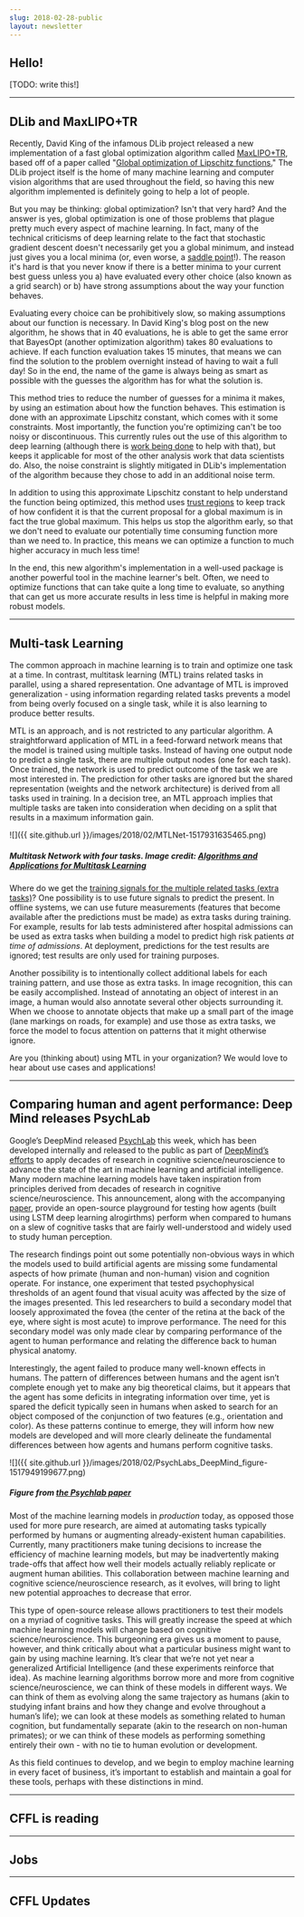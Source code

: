 ```yaml
---
slug: 2018-02-28-public
layout: newsletter
---
```


## Hello!
[TODO: write this!]

---

## DLib and MaxLIPO+TR

Recently, David King of the infamous DLib project released a new implementation of a fast global optimization algorithm called [MaxLIPO+TR][1], based off of a paper called "[Global optimization of Lipschitz functions.][2]" The DLib project itself is the home of many machine learning and computer vision algorithms that are used throughout the field, so having this new algorithm implemented is definitely going to help a lot of people.

But you may be thinking: global optimization? Isn't that very hard? And the answer is yes, global optimization is one of those problems that plague pretty much every aspect of machine learning. In fact, many of the technical criticisms of deep learning relate to the fact that stochastic gradient descent doesn't necessarily get you a global minimum, and instead just gives you a local minima (or, even worse, a [saddle point][3]!). The reason it's hard is that you never know if there is a better minima to your current best guess unless you a) have evaluated every other choice (also known as a grid search) or b) have strong assumptions about the way your function behaves.

Evaluating every choice can be prohibitively slow, so making assumptions about our function is necessary. In David King's blog post on the new algorithm, he shows that in 40 evaluations, he is able to get the same error that BayesOpt (another optimization algorithm) takes 80 evaluations to achieve. If each function evaluation takes 15 minutes, that means we can find the solution to the problem overnight instead of having to wait a full day! So in the end, the name of the game is always being as smart as possible with the guesses the algorithm has for what the solution is.

This method tries to reduce the number of guesses for a minima it makes, by using an estimation about how the function behaves. This estimation is done with an approximate Lipschitz constant, which comes with it some constraints.  Most importantly, the function you're optimizing can't be too noisy or discontinuous. This currently rules out the use of this algorithm to deep learning (although there is [work being done][4] to help with that), but keeps it applicable for most of the other analysis work that data scientists do.  Also, the noise constraint is slightly mitigated in DLib's implementation of the algorithm because they chose to add in an additional noise term.

In addition to using this approximate Lipschitz constant to help understand the function being optimized, this method uses [trust regions][5] to keep track of how confident it is that the current proposal for a global maximum is in fact the true global maximum. This helps us stop the algorithm early, so that we don't need to evaluate our potentially time consuming function more than we need to.  In practice, this means we can optimize a function to much higher accuracy in much less time!

In the end, this new algorithm's implementation in a well-used package is another powerful tool in the machine learner's belt. Often, we need to optimize functions that can take quite a long time to evaluate, so anything that can get us more accurate results in less time is helpful in making more robust models.

[1]: http://blog.dlib.net/2017/12/a-global-optimization-algorithm-worth.html
[2]: https://arxiv.org/abs/1703.02628
[3]: http://bair.berkeley.edu/blog/2017/08/31/saddle-efficiency/
[4]: https://arxiv.org/abs/1701.05217
[5]: http://www.applied-mathematics.net/optimization/optimizationIntro.html

---

## Multi-task Learning

The common approach in machine learning is to train and optimize one task at a time. In contrast, multitask learning (MTL) trains related tasks in parallel, using a shared representation. One advantage of MTL is improved generalization - using information regarding related tasks prevents a model from being overly focused on a single task, while it is also learning to produce better results.
                                                                                                     
MTL is an approach, and is not restricted to any particular algorithm. A straightforward application of MTL in a feed-forward network means that the model is trained using multiple tasks. Instead of having one output node to predict a single task, there are multiple output nodes (one for each task). Once trained, the network is used to predict outcome of the task we are most interested in. The prediction for other tasks are ignored but the shared representation (weights and the network architecture) is derived from all tasks used in training. In a decision tree, an MTL approach implies that multiple tasks are taken into consideration when deciding on a split that results in a maximum information gain.                                 

![]({{ site.github.url }}/images/2018/02/MTLNet-1517931635465.png)
##### Multitask Network with four tasks. Image credit: [Algorithms and Applications for Multitask Learning](https://pdfs.semanticscholar.org/3980/c955f95092e527c580f9cfe066a17f752c08.pdf) 
                                                                                                 
Where do we get the [training signals for the multiple related tasks (extra tasks)](https://pdfs.semanticscholar.org/3980/c955f95092e527c580f9cfe066a17f752c08.pdf)? One possibility is to use future signals to predict the present. In offline systems, we can use future measurements (features that become available after the predictions must be made) as extra tasks during training. For example, results for lab tests administered after hospital admissions can be used as extra tasks when building a model to predict high risk patients _at time of admissions_. At deployment, predictions for the test results are ignored; test results are only used for training purposes. 

Another possibility is to intentionally collect additional labels for each training pattern, and use those as extra tasks. In image recognition, this can be easily  accomplished. Instead of annotating an object of interest in an image, a human would also annotate several other objects surrounding it. When we choose to annotate objects that make up a small part of the image (lane markings on roads, for example) and use those as extra tasks, we force the model to focus attention on patterns that it might otherwise ignore.

Are you (thinking about) using MTL in your organization? We would love to hear about use cases and applications!

---

## Comparing human and agent performance: Deep Mind releases PsychLab

Google’s DeepMind released [PsychLab](https://deepmind.com/blog/open-sourcing-psychlab/) this week, which has been developed internally and released to the public as part of [DeepMind’s efforts](http://www.cell.com/neuron/abstract/S0896-6273(17)30509-3) to apply decades of research in cognitive science/neuroscience to advance the state of the art in machine learning and artificial intelligence. Many modern machine learning models have taken inspiration from principles derived from decades of research in cognitive science/neuroscience. This announcement, along with the accompanying [paper](https://arxiv.org/abs/1801.08116), provide an open-source playground for testing how agents (built using LSTM deep learning alrogirthms) perform when compared to humans on a slew of cognitive tasks that are fairly well-understood and widely used to study human perception.   

The research findings point out some potentially non-obvious ways in which the models used to build artificial agents are missing some fundamental aspects of how primate (human and non-human) vision and cognition operate. For instance, one experiment that tested psychophysical thresholds of an agent found that visual acuity was affected by the size of the images presented.  This led researchers to build a secondary model that loosely approximated the fovea (the center of the retina at the back of the eye, where sight is most acute) to improve performance. The need for this secondary model was only made clear by comparing performance of the agent to human performance and relating the difference back to human physical anatomy.

Interestingly, the agent failed to produce many well-known effects in humans. The pattern of differences between humans and the agent isn’t complete enough yet to make any big theoretical claims, but it appears that the agent has some deficits in integrating information over time, yet is spared the deficit typically seen in humans when asked to search for an object composed of the conjunction of two features (e.g., orientation and color). As these patterns continue to emerge, they will inform how new models are developed and will more clearly delineate the fundamental differences between how agents and humans perform cognitive tasks.

![]({{ site.github.url }}/images/2018/02/PsychLabs_DeepMind_figure-1517949199677.png)
##### Figure from [the Psychlab paper](https://arxiv.org/abs/1801.08116)

Most of the machine learning models in _production_ today, as opposed those used for more pure research, are aimed at automating tasks typically performed by humans or augmenting already-existent human capabilities. Currently, many practitioners make tuning decisions to increase the efficiency of machine learning models, but may be inadvertently making trade-offs that affect how well their models actually reliably replicate or augment human abilities. This collaboration between machine learning and cognitive science/neuroscience research, as it evolves, will bring to light new potential approaches to decrease that error. 

This type of open-source release allows practitioners to test their models on a myriad of cognitive tasks. This will greatly increase the speed at which machine learning models will change based on cognitive science/neuroscience. This burgeoning era gives us a moment to pause, however, and think critically about what a particular business might want to gain by using machine learning. It’s clear that we’re not yet near a generalized Artificial Intelligence (and these experiments reinforce that idea). As machine learning algorithms borrow more and more from cognitive science/neuroscience, we can think of these models in different ways. We can think of them as evolving along the same trajectory as humans (akin to studying infant brains and how they change and evolve throughout a human’s life); we can look at these models as something related to human cognition, but fundamentally separate (akin to the research on non-human primates); or we can think of these models as performing something entirely their own - with no tie to human evolution or development.
 
As this field continues to develop, and we begin to employ machine learning in every facet of business, it’s important to establish and maintain a goal for these tools, perhaps with these distinctions in mind.

---

## CFFL is reading

---

## Jobs

---

## CFFL Updates
